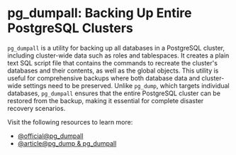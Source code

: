 # pg_dumpall: Backing Up Entire PostgreSQL Clusters

`pg_dumpall` is a utility for backing up all databases in a PostgreSQL cluster, including cluster-wide data such as roles and tablespaces. It creates a plain text SQL script file that contains the commands to recreate the cluster's databases and their contents, as well as the global objects. This utility is useful for comprehensive backups where both database data and cluster-wide settings need to be preserved. Unlike `pg_dump`, which targets individual databases, `pg_dumpall` ensures that the entire PostgreSQL cluster can be restored from the backup, making it essential for complete disaster recovery scenarios.

Visit the following resources to learn more:

- [@official@pg_dumpall](https://www.postgresql.org/docs/current/app-pg-dumpall.html)
- [@article@pg_dump & pg_dumpall](https://www.postgresqltutorial.com/postgresql-administration/postgresql-backup-database/)